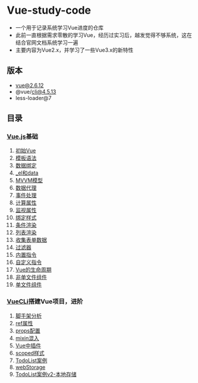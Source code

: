 # Vue-study-code
- 一个用于记录系统学习Vue进度的仓库
- 此前一直根据需求零散的学习Vue，经历过实习后，越发觉得不够系统，这在结合官网文档系统学习一遍
- 主要内容为Vue2.x，并学习了一些Vue3.x的新特性

## 版本
- vue@2.6.12
- @vue/cli@4.5.13
- less-loader@7

## 目录
### [Vue.js](https://cn.vuejs.org/)基础
1. [初始Vue](vue_basic/01_初识Vue/初识Vue.html)
2. [模板语法](vue_basic/02_Vue模板语法/模板语法.html)
3. [数据绑定](vue_basic/03_Vue数据绑定/数据绑定.html)
4. [_el和data](vue_basic/04_el与data的两种写法/el与data的两种写法.html)
5. [MVVM模型](vue_basic/05_MVVM模型/Vue中的MVVM.html)
6. [数据代理](vue_basic/06_数据代理/3.Vue中的数据代理.html)
7. [事件处理](vue_basic/07_事件处理/1.事件的基本使用.html)
8. [计算属性](vue_basic/08_计算属性/3.姓名案例_计算属性实现.html)
9. [监视属性](vue_basic/09_监视属性/5.姓名案例_watch实现.html)
10. [绑定样式](vue_basic/10_绑定样式/绑定样式.html)
11. [条件渲染](vue_basic/11_条件渲染/条件渲染.html)
12. [列表渲染](vue_basic/12_列表渲染/10.总结Vue数据监测.html)
13. [收集表单数据](vue_basic/13_收集表单数据/收集表单数据.html)
14. [过滤器](vue_basic/14_过滤器/过滤器.html)
15. [内置指令](vue_basic/15_内置指令/1.v-text_指令.html)
16. [自定义指令](vue_basic/16_自定义指令/1.自定义指令.html)
17. [Vue的生命周期](vue_basic/17_生命周期/3.总结生命周期.html)
18. [非单文件组件](vue_basic/18_非单文件组件/4.VueComponent.html)
19. [单文件组件](vue_basic/19_单文件组件/index.html)
### [VueCLi](https://cli.vuejs.org/zh/)搭建Vue项目，进阶
1. [脚手架分析](vue_test/01_src_分析脚手架/main.js)
2. [ref属性](vue_test/02_src_ref属性/App.vue)
3. [props配置](vue_test/03_src_props配置/components/Student.vue)
4. [mixin混入](vue_test/04_src_mixin混入(合)/main.js)
5. [Vue中插件](vue_test/05_src_插件/plugins.js)
6. [scoped样式](vue_test/06_src_scoped样式/components/Student.vue)
7. [TodoList案例](vue_test/07_src_TodoList案例/App.vue)
8. [webStorage](vue_test/08_浏览器本地存储/localStorage.html)
9. [TodoList案例v2-本地存储](vue_test/09_src_TodoList_本地存储/App.vue)
